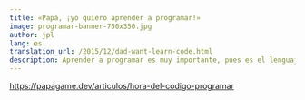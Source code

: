 ```yaml
---
title: «Papá, ¡yo quiero aprender a programar!»
image: programar-banner-750x350.jpg
author: jpl
lang: es
translation_url: /2015/12/dad-want-learn-code.html
description: Aprender a programar es muy importante, pues es el lenguaje del futuro. La Hora del Código, una iniciativa para que niños empiecen a programar.
---
```


https://papagame.dev/articulos/hora-del-codigo-programar
